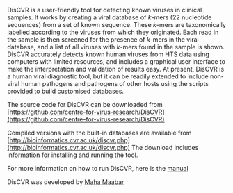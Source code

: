 DisCVR is a user-friendly tool for detecting known viruses in clinical samples. 
It works by creating a viral database of _k_-mers (22 nucleotide sequences) from a set 
of known sequence. These _k_-mers are taxonomically labelled according to the viruses 
from which they originated. Each read in the sample is then screened for the presence 
of _k_-mers in the viral database, and a list of all viruses with _k_-mers found in the 
sample is shown. DisCVR accurately detects known human viruses from HTS data using 
computers with limited resources, and includes a graphical user interface to make the 
interpretation and validation of results easy. At present, DisCVR is a human viral 
diagnostic tool, but it can be readily extended to include non-viral human pathogens 
and pathogens of other hosts using the scripts provided to build customised databases. 


The source code for DisCVR can be downloaded from [https://github.com/centre-for-virus-research/DisCVR](https://github.com/centre-for-virus-research/DisCVR) 

Compiled versions with the built-in databases are available from [http://bioinformatics.cvr.ac.uk/discvr.php](http://bioinformatics.cvr.ac.uk/discvr.php)
The download includes information for installing and running the tool. 

For more information on how to run DisCVR, here is the [manual](https://centre-for-virus-research.github.io/DisCVR/)

DisCVR was developed by [Maha Maabar](https://github.com/MahaMaabar)

